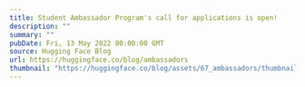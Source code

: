```yaml
---
title: Student Ambassador Program's call for applications is open!
description: ""
summary: ""
pubDate: Fri, 13 May 2022 00:00:00 GMT
source: Hugging Face Blog
url: https://huggingface.co/blog/ambassadors
thumbnail: "https://huggingface.co/blog/assets/67_ambassadors/thumbnail.png"
---
```



